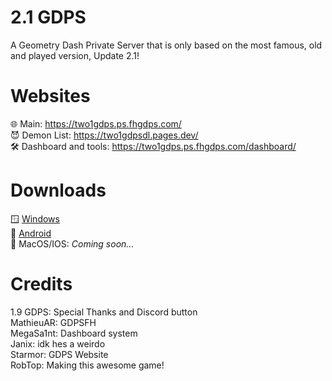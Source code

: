 # 2.1 GDPS
A Geometry Dash Private Server that is only based on the most famous, old and played version, Update 2.1!

# Websites
🌐 Main: https://two1gdps.ps.fhgdps.com/ \
😈 Demon List: https://two1gdpsdl.pages.dev/ \
🛠️ Dashboard and tools: https://two1gdps.ps.fhgdps.com/dashboard/

# Downloads
🪟 [Windows](https://www.mediafire.com/file/pc2apvao4bx2qic/2.1_GDPS_Windows.zip/file)\
🤖 [Android](https://www.mediafire.com/file/i99zb2e7goqf7q3/2.1_GDPS_Android.apk/file)\
🍎 MacOS/IOS: *Coming soon...*

# Credits
1.9 GDPS: Special Thanks and Discord button\
MathieuAR: GDPSFH\
MegaSa1nt: Dashboard system\
Janix: idk hes a weirdo\
Starmor: GDPS Website\
RobTop: Making this awesome game!
